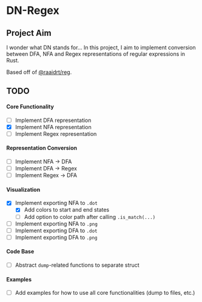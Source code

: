 # DN-Regex

## Project Aim

I wonder what DN stands for... In this project, I aim to implement conversion between DFA, NFA and Regex representations of regular expressions in Rust.

Based off of [@raaidrt/reg](https://github.com/raaidrt/reg/).

## TODO

#### Core Functionality

-   [ ] Implement DFA representation
-   [x] Implement NFA representation
-   [ ] Implement Regex representation

#### Representation Conversion

-   [ ] Implement NFA → DFA
-   [ ] Implement DFA → Regex
-   [ ] Implement Regex → DFA

#### Visualization

-   [x] Implement exporting NFA to `.dot`
    -   [x] Add colors to start and end states
    -   [ ] Add option to color path after calling `.is_match(...)`
-   [ ] Implement exporting NFA to `.png`
-   [ ] Implement exporting DFA to `.dot`
-   [ ] Implement exporting DFA to `.png`

#### Code Base

-   [ ] Abstract `dump`-related functions to separate struct

#### Examples

-   [ ] Add examples for how to use all core functionalities (dump to files, etc.)
